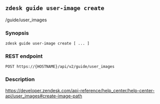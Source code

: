 ## `zdesk guide user-image create`

/guide/user_images

### Synopsis

    zdesk guide user-image create [ ... ]

### REST endpoint

    POST https://{HOSTNAME}/api/v2/guide/user_images

### Description

https://developer.zendesk.com/api-reference/help_center/help-center-api/user_images#create-image-path

